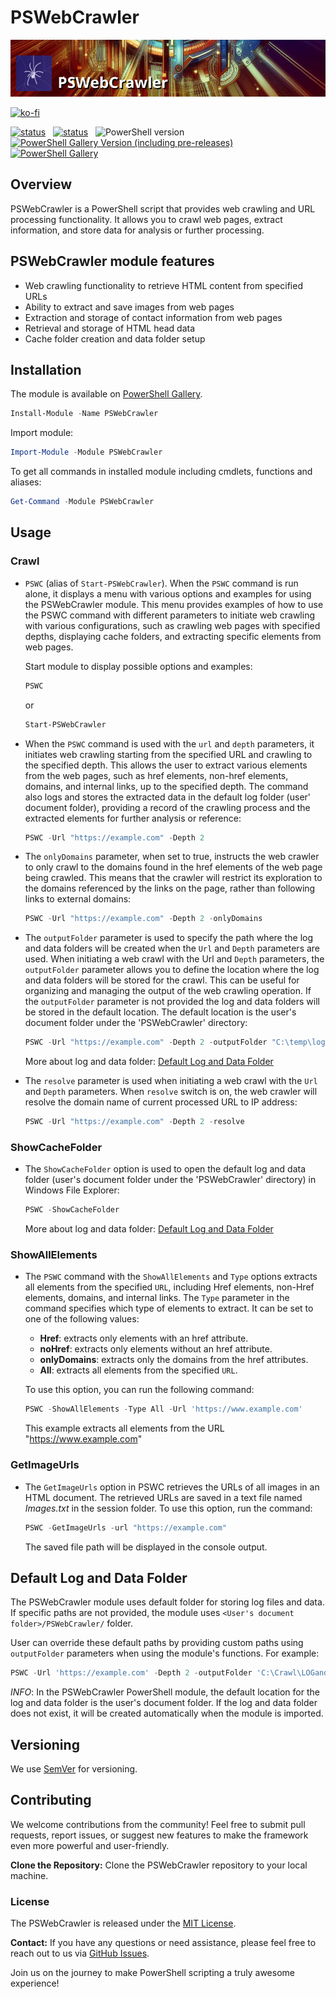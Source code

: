 # PSWebCrawler

![PowerShell Web Crawler](https://raw.githubusercontent.com/voytas75/PSWebCrawler/master/images/PSWC_github_logo.png "PowerShell Web Crawler")

[![ko-fi](https://ko-fi.com/img/githubbutton_sm.svg)](https://ko-fi.com/A0A6KYBUS)

[![status](https://img.shields.io/badge/PROD-v0.0.3-green)](https://github.com/voytas75/PSWebCrawler/blob/master/PSWebCrawler/docs/ReleaseNotes.md) &nbsp; [![status](https://img.shields.io/badge/DEV-v0.0.4-red)](https://github.com/voytas75/PSWebCrawler/blob/master/PSWebCrawler/docs/ReleaseNotes.md) &nbsp; ![PowerShell version](https://img.shields.io/badge/PowerShell-v5.1-blue) &nbsp; [![PowerShell Gallery Version (including pre-releases)](https://img.shields.io/powershellgallery/v/PSWebCrawler)](https://www.powershellgallery.com/packages/PSWebCrawler) &nbsp; [![PowerShell Gallery](https://img.shields.io/powershellgallery/dt/PSWebCrawler)](https://www.powershellgallery.com/packages/PSWebCrawler)

## Overview

PSWebCrawler is a PowerShell script that provides web crawling and URL processing functionality. It allows you to crawl web pages, extract information, and store data for analysis or further processing.

## PSWebCrawler module features

- Web crawling functionality to retrieve HTML content from specified URLs
- Ability to extract and save images from web pages
- Extraction and storage of contact information from web pages
- Retrieval and storage of HTML head data
- Cache folder creation and data folder setup

## Installation

The module is available on [PowerShell Gallery](https://www.powershellgallery.com/packages/PSWebCrawler).

```powershell
Install-Module -Name PSWebCrawler
```

Import module:

```powershell
Import-Module -Module PSWebCrawler
```

To get all commands in installed module including cmdlets, functions and aliases:

```powershell
Get-Command -Module PSWebCrawler
```

## Usage

### Crawl

- `PSWC` (alias of `Start-PSWebCrawler`). When the `PSWC` command is run alone, it displays a menu with various options and examples for using the PSWebCrawler module. This menu provides examples of how to use the PSWC command with different parameters to initiate web crawling with various configurations, such as crawling web pages with specified depths, displaying cache folders, and extracting specific elements from web pages.

    Start module to display possible options and examples:

    ```powershell
    PSWC
    ```

    or

    ```powershell
    Start-PSWebCrawler
    ```

- When the `PSWC` command is used with the `url` and `depth` parameters, it initiates web crawling starting from the specified URL and crawling to the specified depth. This allows the user to extract various elements from the web pages, such as href elements, non-href elements, domains, and internal links, up to the specified depth. The command also logs and stores the extracted data in the default log folder (user' document folder), providing a record of the crawling process and the extracted elements for further analysis or reference:

    ```powershell
    PSWC -Url "https://example.com" -Depth 2
    ```

- The `onlyDomains` parameter, when set to true, instructs the web crawler to only crawl to the domains found in the href elements of the web page being crawled. This means that the crawler will restrict its exploration to the domains referenced by the links on the page, rather than following links to external domains:

    ```powershell
    PSWC -Url "https://example.com" -Depth 2 -onlyDomains
    ```

- The `outputFolder` parameter is used to specify the path where the log and data folders will be created when the `Url` and `Depth` parameters are used. When initiating a web crawl with the Url and `Depth` parameters, the `outputFolder` parameter allows you to define the location where the log and data folders will be stored for the crawl. This can be useful for organizing and managing the output of the web crawling operation. If the `outputFolder` parameter is not provided the log and data folders will be stored in the default location. The default location is the user's document folder under the 'PSWebCrawler' directory:

    ```powershell
    PSWC -Url "https://example.com" -Depth 2 -outputFolder "C:\temp\logs\"
    ```

    More about log and data folder: [Default Log and Data Folder](#default-log-and-data-folder)

- The `resolve` parameter is used when initiating a web crawl with the `Url` and `Depth` parameters. When `resolve` switch is on, the web crawler will resolve the domain name of current processed URL to IP address:

    ```powershell
    PSWC -Url "https://example.com" -Depth 2 -resolve
    ```

### ShowCacheFolder

- The `ShowCacheFolder` option is used to open the default log and data folder (user's document folder under the 'PSWebCrawler' directory) in Windows File Explorer:

    ```powershell
    PSWC -ShowCacheFolder
    ```

    More about log and data folder: [Default Log and Data Folder](#default-log-and-data-folder)

### ShowAllElements

- The `PSWC` command with the `ShowAllElements` and `Type` options extracts all elements from the specified `URL`, including Href elements, non-Href elements, domains, and internal links. The `Type` parameter in the command specifies which type of elements to extract. It can be set to one of the following values:

  - **Href**: extracts only elements with an href attribute.
  - **noHref**: extracts only elements without an href attribute.
  - **onlyDomains**: extracts only the domains from the href attributes.
  - **All**: extracts all elements from the specified `URL`.

  To use this option, you can run the following command:

  ```powershell
  PSWC -ShowAllElements -Type All -Url 'https://www.example.com'
  ```

    This example extracts all elements from the URL "https://www.example.com"

### GetImageUrls

- The `GetImageUrls` option in PSWC retrieves the URLs of all images in an HTML document. The retrieved URLs are saved in a text file named *Images.txt* in the session folder. To use this option, run the command:

  ```powershell
  PSWC -GetImageUrls -url "https://example.com"
  ```

  The saved file path will be displayed in the console output.

## Default Log and Data Folder

The PSWebCrawler module uses default folder for storing log files and data. If specific paths are not provided, the module uses `<User's document folder>/PSWebCrawler/` folder.

User can override these default paths by providing custom paths using `outputFolder` parameters when using the module's functions. For example:

```powershell
PSWC -Url 'https://example.com' -Depth 2 -outputFolder 'C:\Crawl\LOGandDATA\'    
```

*INFO*: In the PSWebCrawler PowerShell module, the default location for the log and data folder is the user's document folder. If the log and data folder does not exist, it will be created automatically when the module is imported.

## Versioning

We use [SemVer](http://semver.org/) for versioning.

## Contributing

We welcome contributions from the community! Feel free to submit pull requests, report issues, or suggest new features to make the framework even more powerful and user-friendly.

**Clone the Repository:** Clone the PSWebCrawler repository to your local machine.

### License

The PSWebCrawler is released under the [MIT License](https://github.com/voytas75/PSWebCrawler/blob/master/LICENSE).

**Contact:**
If you have any questions or need assistance, please feel free to reach out to us via [GitHub Issues](https://github.com/voytas75/PSWebCrawler/issues).

Join us on the journey to make PowerShell scripting a truly awesome experience!
